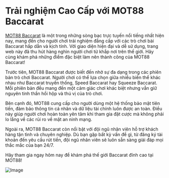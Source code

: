 # Trải nghiệm Cao Cấp với MOT88 Baccarat

[MOT88 Baccarat](https://mot88.asia/) là một trong những sòng bạc trực tuyến nổi tiếng nhất hiện nay, mang đến cho người chơi trải nghiệm đẳng cấp với các trò chơi bài Baccarat hấp dẫn và kịch tính. Với giao diện hiện đại và dễ sử dụng, trang web này đã thu hút hàng nghìn người chơi từ khắp nơi trên thế giới. Hãy cùng khám phá những điểm đặc biệt làm nên thành công của MOT88 Baccarat!

Trước tiên, MOT88 Baccarat được biết đến nhờ sự đa dạng trong các phiên bản trò chơi Baccarat. Người chơi có thể lựa chọn giữa nhiều biến thể khác nhau như Baccarat truyền thống, Speed Baccarat hay Squeeze Baccarat. Mỗi phiên bản đều mang đến một cảm giác chơi khác biệt nhưng vẫn giữ nguyên tinh thần hồi hộp và thú vị của trò chơi.

Bên cạnh đó, MOT88 cung cấp cho người dùng một hệ thống bảo mật tiên tiến, đảm bảo thông tin cá nhân và dữ liệu tài chính luôn được an toàn. Điều này giúp người chơi hoàn toàn yên tâm khi tham gia đặt cược mà không phải lo lắng về các rủi ro về mặt an ninh mạng.

Ngoài ra, MOT88 Baccarat còn nổi bật với đội ngũ nhân viên hỗ trợ khách hàng tận tình và chuyên nghiệp. Dù bạn gặp bất kỳ vấn đề gì, từ đăng ký tài khoản đến yêu cầu rút tiền, đội ngũ nhân viên sẽ luôn sẵn sàng giải đáp mọi thắc mắc của bạn 24/7.

Hãy tham gia ngay hôm nay để khám phá thế giới Baccarat đỉnh cao tại MOT88!  

![Image](https://github.com/user-attachments/assets/bd51ea9f-0666-407b-a7a7-98ead6de688c)